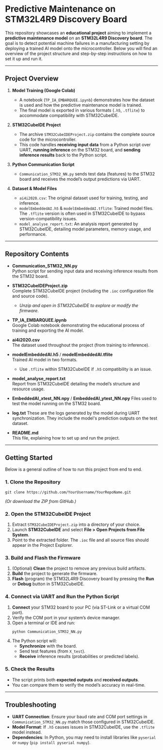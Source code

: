 # Predictive Maintenance on STM32L4R9 Discovery Board

This repository showcases an **educational project** aiming to implement a **predictive maintenance model** on an **STM32L4R9 Discovery board**. The goal is to detect potential machine failures in a manufacturing setting by deploying a trained AI model onto the microcontroller. Below you will find an overview of the project structure and step-by-step instructions on how to set it up and run it.

---

## Project Overview

1. **Model Training (Google Colab)**  
   - A notebook (`TP_IA_EMBARQUEE.ipynb`) demonstrates how the dataset is used and how the predictive maintenance model is trained.  
   - The final model is exported in various formats (`.h5`, `.tflite`) to accommodate compatibility with STM32CubeIDE.

2. **STM32CubeIDE Project**  
   - The archive `STM32CubeIDEProject.zip` contains the complete source code for the microcontroller.  
   - This code handles **receiving input data** from a Python script over UART, **running inference** on the STM32 board, and **sending inference results** back to the Python script.

3. **Python Communication Script**  
   - `Communication_STM32_NN.py` sends test data (features) to the STM32 board and receives the model’s output predictions via UART.

4. **Dataset & Model Files**  
   - `ai4i2020.csv`: The original dataset used for training, testing, and inference.  
   - `modelEmbeddedAI.h5` & `modelEmbeddedAI.tflite`: Trained model files. The `.tflite` version is often used in STM32CubeIDE to bypass version-compatibility issues.  
   - `model_analyse_report.txt`: An analysis report generated by STM32CubeIDE, detailing model parameters, memory usage, and performance.

---

## Repository Contents

- **Communication_STM32_NN.py**  
  Python script for sending input data and receiving inference results from the STM32 board.

- **STM32CubeIDEProject.zip**  
  Complete STM32CubeIDE project (including the `.ioc` configuration file and source code).  
  - *Unzip and open in STM32CubeIDE to explore or modify the firmware.*

- **TP_IA_EMBARQUEE.ipynb**  
  Google Colab notebook demonstrating the educational process of training and exporting the AI model.

- **ai4i2020.csv**  
  The dataset used throughout the project (from training to inference).

- **modelEmbeddedAI.h5** / **modelEmbeddedAI.tflite**  
  Trained AI model in two formats.  
  - Use `.tflite` within STM32CubeIDE if `.h5` compatibility is an issue.

- **model_analyse_report.txt**  
  Report from STM32CubeIDE detailing the model’s structure and resource usage.

- **EmbeddedAI_xtest_NN.npy** / **EmbeddedAI_ytest_NN.npy**
  Files used to test the model running on the STM32 board.

- **log.txt**
  These are the logs generated by the model during UART synchronization. They include the model's prediction outputs on the test dataset.

- **README.md**  
  This file, explaining how to set up and run the project.

---

## Getting Started

Below is a general outline of how to run this project from end to end.

### 1. Clone the Repository
```
git clone https://github.com/YourUsername/YourRepoName.git
```
*(Or download the ZIP from GitHub.)*

### 2. Open the STM32CubeIDE Project
1. Extract `STM32CubeIDEProject.zip` into a directory of your choice.
2. Launch **STM32CubeIDE** and select **File > Open Projects from File System**.
3. Point to the extracted folder. The `.ioc` file and all source files should appear in the Project Explorer.

### 3. Build and Flash the Firmware
1. (Optional) **Clean** the project to remove any previous build artifacts.
2. **Build** the project to generate the firmware.
3. **Flash** (program) the STM32L4R9 Discovery board by pressing the **Run** or **Debug** button in STM32CubeIDE.

### 4. Connect via UART and Run the Python Script
1. **Connect** your STM32 board to your PC (via ST-Link or a virtual COM port).  
2. Verify the COM port in your system’s device manager.  
3. Open a terminal or IDE and run:
   ```bash
   python Communication_STM32_NN.py
   ```
4. The Python script will:
   - **Synchronize** with the board.
   - Send test features (from `X_test`).
   - **Receive** inference results (probabilities or predicted labels).

### 5. Check the Results
- The script prints both **expected outputs** and **received outputs**.
- You can compare them to verify the model’s accuracy in real-time.

---

## Troubleshooting
- **UART Connection**: Ensure your baud rate and COM port settings in `Communication_STM32_NN.py` match those configured in STM32CubeIDE.  
- **Model Format**: If `.h5` causes issues in STM32CubeIDE, use the `.tflite` model instead.  
- **Dependencies**: In Python, you may need to install libraries like `pyserial` or `numpy` (`pip install pyserial numpy`).

